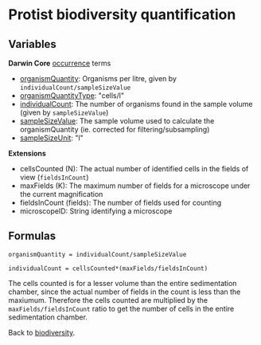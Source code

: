 # Protist biodiversity quantification

## Variables

**Darwin Core** [occurrence](https://dwc.tdwg.org/terms/#occurrence) terms

* [organismQuantity](http://rs.tdwg.org/dwc/terms/organismQuantity): Organisms per litre, given by `individualCount/sampleSizeValue`
* [organismQuantityType](http://rs.tdwg.org/dwc/terms/organismQuantityType): "cells/l"
* [individualCount](http://rs.tdwg.org/dwc/terms/individualCount): The number of organisms found in the sample volume (given by `sampleSizeValue`)
* [sampleSizeValue](http://rs.tdwg.org/dwc/terms/sampleSizeValue): The sample volume used to calculate the organismQuantity (ie. corrected for filtering/subsampling)
* [sampleSizeUnit](http://rs.tdwg.org/dwc/terms/sampleSizeUnit): "l"

**Extensions**
* cellsCounted (N): The actual number of identified cells in the fields of view (`fieldsInCount`)​
* maxFields (K): The maximum number of fields for a microscope under the current magnification
* fieldsInCount (fields): The number of fields used for counting
* microscopeID: String identifying a microscope

## Formulas

`organismQuantity = individualCount/sampleSizeValue`

`individualCount = cellsCounted*(maxFields/fieldsInCount)`

The cells counted is for a lesser volume than the entire sedimentation chamber, since the actual number of fields in the count is less than the maxiumum. Therefore the cells counted are multiplied by the `maxFields/fieldsInCount` ratio to get the number of cells in the entire sedimentation chamber.


Back to [biodiversity](biodiversity.md).

